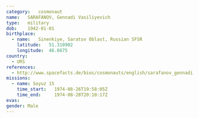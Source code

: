 ```yaml
---
category:	cosmonaut
name:	SARAFANOV, Gennadi Vasiliyevich 
type:	military
dob:	1942-01-01
birthplace:
  - name:	Sinenkiye, Saratov Oblast, Russian SFSR
    latitude:	51.310902
    longitude:	46.6675
country:
  - URS
references:
  - http://www.spacefacts.de/bios/cosmonauts/english/sarafanov_gennadi.htm
missions:
  - name: Soyuz 15
    time_start:   1974-08-26T19:58:05Z
    time_end:     1974-08-28T20:10:17Z
evas:
gender:	Male
---
```

